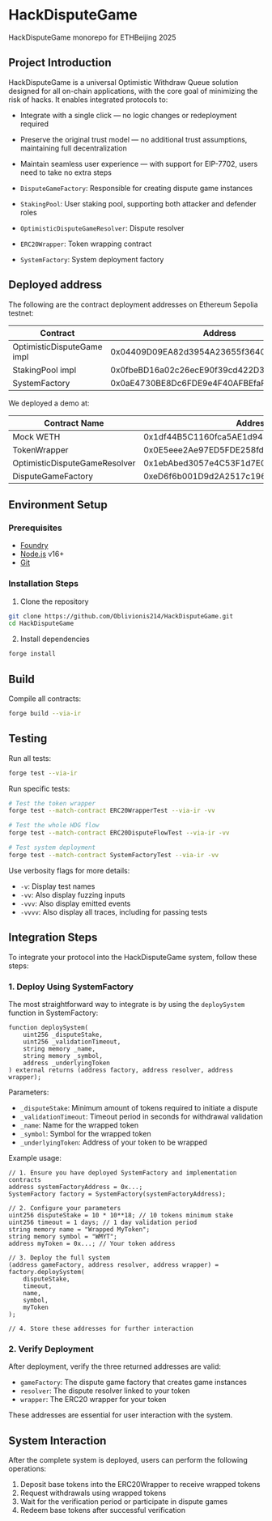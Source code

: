 # HackDisputeGame
HackDisputeGame monorepo for ETHBeijing 2025

## Project Introduction

HackDisputeGame is a universal Optimistic Withdraw Queue solution designed for all on-chain applications, with the core goal of minimizing the risk of hacks. It enables integrated protocols to:

- Integrate with a single click — no logic changes or redeployment required

- Preserve the original trust model — no additional trust assumptions, maintaining full decentralization

- Maintain seamless user experience — with support for EIP-7702, users need to take no extra steps

- `DisputeGameFactory`: Responsible for creating dispute game instances
- `StakingPool`: User staking pool, supporting both attacker and defender roles
- `OptimisticDisputeGameResolver`: Dispute resolver
- `ERC20Wrapper`: Token wrapping contract
- `SystemFactory`: System deployment factory

## Deployed address

The following are the contract deployment addresses on Ethereum Sepolia testnet:

| Contract  | Address |
|---------|------|
| OptimisticDisputeGame impl | 0x04409D09EA82d3954A23655f3640428C879F7442 |
| StakingPool impl | 0x0fbeBD16a02c26ecE90f39cd422D317C17dD808d |
| SystemFactory | 0x0aE4730BE8Dc6FDE9e4F40AFBEfaF63b3A383C1C |

We deployed a demo at:

| Contract Name | Address |
|---------|------|
| Mock WETH | 0x1df44B5C1160fca5AE1d9430D221A6c39CCEd00D |
| TokenWrapper | 0x0E5eee2Ae97ED5FDE258fdE27dB3d85c97124bC0 |
| OptimisticDisputeGameResolver | 0x1ebAbed3057e4C53F1d7E002046b3b832a330852 |
| DisputeGameFactory | 0xeD6f6b001D9d2A2517c196D56C29e2666056349A |

## Environment Setup

### Prerequisites

- [Foundry](https://getfoundry.sh/)
- [Node.js](https://nodejs.org/) v16+
- [Git](https://git-scm.com/)

### Installation Steps

1. Clone the repository

```bash
git clone https://github.com/Oblivionis214/HackDisputeGame.git
cd HackDisputeGame
```

2. Install dependencies

```bash
forge install
```

## Build

Compile all contracts:

```bash
forge build --via-ir
```

## Testing

Run all tests:

```bash
forge test --via-ir
```

Run specific tests:

```bash
# Test the token wrapper
forge test --match-contract ERC20WrapperTest --via-ir -vv

# Test the whole HDG flow
forge test --match-contract ERC20DisputeFlowTest --via-ir -vv

# Test system deployment
forge test --match-contract SystemFactoryTest --via-ir -vv
```

Use verbosity flags for more details:
- `-v`: Display test names
- `-vv`: Also display fuzzing inputs
- `-vvv`: Also display emitted events
- `-vvvv`: Also display all traces, including for passing tests

## Integration Steps

To integrate your protocol into the HackDisputeGame system, follow these steps:

### 1. Deploy Using SystemFactory

The most straightforward way to integrate is by using the `deploySystem` function in SystemFactory:

```solidity
function deploySystem(
    uint256 _disputeStake,
    uint256 _validationTimeout,
    string memory _name,
    string memory _symbol,
    address _underlyingToken
) external returns (address factory, address resolver, address wrapper);
```

Parameters:
- `_disputeStake`: Minimum amount of tokens required to initiate a dispute
- `_validationTimeout`: Timeout period in seconds for withdrawal validation
- `_name`: Name for the wrapped token
- `_symbol`: Symbol for the wrapped token
- `_underlyingToken`: Address of your token to be wrapped

Example usage:

```solidity
// 1. Ensure you have deployed SystemFactory and implementation contracts
address systemFactoryAddress = 0x...;
SystemFactory factory = SystemFactory(systemFactoryAddress);

// 2. Configure your parameters
uint256 disputeStake = 10 * 10**18; // 10 tokens minimum stake
uint256 timeout = 1 days; // 1 day validation period
string memory name = "Wrapped MyToken";
string memory symbol = "WMYT";
address myToken = 0x...; // Your token address

// 3. Deploy the full system
(address gameFactory, address resolver, address wrapper) = factory.deploySystem(
    disputeStake,
    timeout,
    name,
    symbol,
    myToken
);

// 4. Store these addresses for further interaction
```

### 2. Verify Deployment

After deployment, verify the three returned addresses are valid:
- `gameFactory`: The dispute game factory that creates game instances
- `resolver`: The dispute resolver linked to your token
- `wrapper`: The ERC20 wrapper for your token

These addresses are essential for user interaction with the system.

## System Interaction

After the complete system is deployed, users can perform the following operations:

1. Deposit base tokens into the ERC20Wrapper to receive wrapped tokens
2. Request withdrawals using wrapped tokens
3. Wait for the verification period or participate in dispute games
4. Redeem base tokens after successful verification

